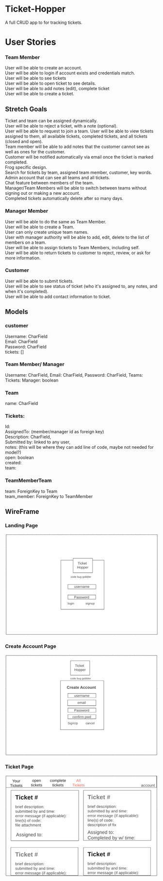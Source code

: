 # Ticket-Hopper

A full CRUD app to for tracking tickets. 

# User Stories  
### Team Member 
User will be able to create an account.   
User will be able to login if account exists and credentials match.  
User will be able to see tickets   
User will be able to open ticket to see details.   
User will be able to add notes (edit), complete ticket  
User will be able to create a ticket. 




## Stretch Goals
Ticket and team can be assigned dynamically.    
User will be able to reject a ticket, with a note (optional).     
User will be able to request to join a team. 
User will be able to view tickets assigned to them, all available tickets, completed tickets, and all tickets (closed and open).    
Team member will be able to add notes that the customer cannot see as well as ones for the customer.      
Customer will be notified automatically via email once the ticket is marked completed.       
Frog specific design.        
Search for tickets by team, assigned team member, customer, key words.       
Admin account that can see all teams and all tickets.      
Chat feature between members of the team.          
Manager/Team Members will be able to switch between teams without signing out or making a new account.      
Completed tickets automatically delete after so many days.                


### Manager Member 
User will be able to do the same as Team Member.   
User will be able to create a Team.      
User can only create unique team names.            
User with manager authority will be able to add, edit, delete to the list of members on a team.   
User will be able to assign tickets to Team Members, including self.    
User will be able to return tickets to customer to reject, review, or ask for more information.   

### Customer
User will be able to submit tickets.      
User will be able to see status of ticket (who it's assigned to, any notes, and when it's completed).      
User will be able to add contact information to ticket.   

## Models

### customer
Username: CharField   
Email: CharField   
Password: CharField   
tickets: []      

### Team Member/ Manager   
Username: CharField,
Email: CharField,
Password: CharField,
Teams:
Tickets:
Manager: boolean   

### Team
name: CharField   


### Tickets:   
Id:   
AssignedTo: (member/manager id as foreign key)   
Description: CharField,   
Submitted by: linked to any user,   
notes: (this will be where they can add line of code, maybe not needed for model?)   
open: boolean   
created:   
team:   

### TeamMemberTeam
team: ForeignKey to Team    
team_member: ForeignKey to TeamMember   


## WireFrame   

### Landing Page

![Landing Page](/images/Landing-Page.png)      

### Create Account Page

![Create Account](/images/Create-Account.png)  

### Ticket Page
   
![Ticket Page](/images/All-Tickets.png)  








